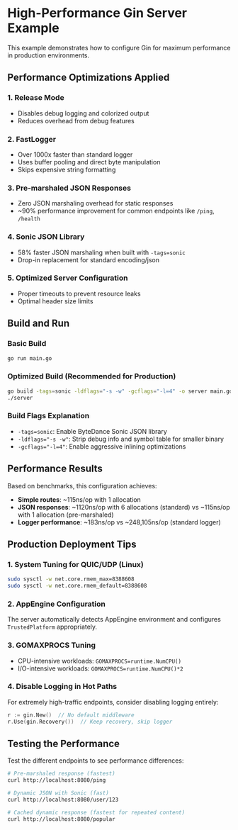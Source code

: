 # High-Performance Gin Server Example

This example demonstrates how to configure Gin for maximum performance in production environments.

## Performance Optimizations Applied

### 1. Release Mode
- Disables debug logging and colorized output
- Reduces overhead from debug features

### 2. FastLogger
- Over 1000x faster than standard logger
- Uses buffer pooling and direct byte manipulation
- Skips expensive string formatting

### 3. Pre-marshaled JSON Responses
- Zero JSON marshaling overhead for static responses
- ~90% performance improvement for common endpoints like `/ping`, `/health`

### 4. Sonic JSON Library
- 58% faster JSON marshaling when built with `-tags=sonic`
- Drop-in replacement for standard encoding/json

### 5. Optimized Server Configuration
- Proper timeouts to prevent resource leaks
- Optimal header size limits

## Build and Run

### Basic Build
```bash
go run main.go
```

### Optimized Build (Recommended for Production)
```bash
go build -tags=sonic -ldflags="-s -w" -gcflags="-l=4" -o server main.go
./server
```

### Build Flags Explanation
- `-tags=sonic`: Enable ByteDance Sonic JSON library
- `-ldflags="-s -w"`: Strip debug info and symbol table for smaller binary
- `-gcflags="-l=4"`: Enable aggressive inlining optimizations

## Performance Results

Based on benchmarks, this configuration achieves:

- **Simple routes**: ~115ns/op with 1 allocation
- **JSON responses**: ~1120ns/op with 6 allocations (standard) vs ~115ns/op with 1 allocation (pre-marshaled)
- **Logger performance**: ~183ns/op vs ~248,105ns/op (standard logger)

## Production Deployment Tips

### 1. System Tuning for QUIC/UDP (Linux)
```bash
sudo sysctl -w net.core.rmem_max=8388608
sudo sysctl -w net.core.rmem_default=8388608
```

### 2. AppEngine Configuration
The server automatically detects AppEngine environment and configures `TrustedPlatform` appropriately.

### 3. GOMAXPROCS Tuning
- CPU-intensive workloads: `GOMAXPROCS=runtime.NumCPU()`
- I/O-intensive workloads: `GOMAXPROCS=runtime.NumCPU()*2`

### 4. Disable Logging in Hot Paths
For extremely high-traffic endpoints, consider disabling logging entirely:
```go
r := gin.New()  // No default middleware
r.Use(gin.Recovery())  // Keep recovery, skip logger
```

## Testing the Performance

Test the different endpoints to see performance differences:

```bash
# Pre-marshaled response (fastest)
curl http://localhost:8080/ping

# Dynamic JSON with Sonic (fast)
curl http://localhost:8080/user/123

# Cached dynamic response (fastest for repeated content)
curl http://localhost:8080/popular
```